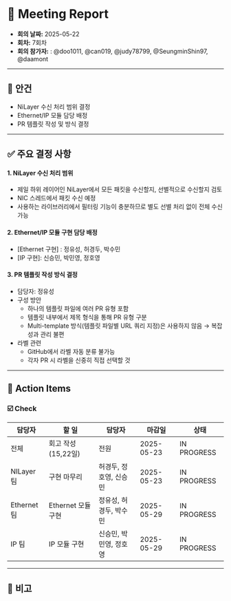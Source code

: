 # 📝 Meeting Report

- **회의 날짜:** 2025-05-22
- **회차:** 7회차
- **회의 참가자:** : @doo1011, @can019, @judy78799, @SeungminShin97, @daamont

---

## 📌 안건
- NiLayer 수신 처리 범위 결정
- Ethernet/IP 모듈 담당 배정
- PR 템플릿 작성 및 방식 결정

---

## ✅ 주요 결정 사항
#### 1. NiLayer 수신 처리 범위
- 제일 하위 레이어인 NiLayer에서 모든 패킷을 수신할지, 선별적으로 수신할지 검토
- NIC 스레드에서 패킷 수신 예정
- 사용하는 라이브러리에서 필터링 기능이 충분하므로 별도 선별 처리 없이 전체 수신 가능
  
#### 2. Ethernet/IP 모듈 구현 담당 배정
- [Ethernet 구현] : 정유성, 허경두, 박수민
- [IP 구현]: 신승민, 박민영, 정호영
  
#### 3. PR 템플릿 작성 방식 결정
- 담당자: 정유성
- 구성 방안
  - 하나의 템플릿 파일에 여러 PR 유형 포함
  - 템플릿 내부에서 제목 형식을 통해 PR 유형 구분
  - Multi-template 방식(템플릿 파일별 URL 쿼리 지정)은 사용하지 않음 → 복잡성과 관리 불편
- 라벨 관련
  - GitHub에서 라벨 자동 분류 불가능
  - 각자 PR 시 라벨을 신중히 직접 선택할 것
---



## 🔄 Action Items
### ☑️ Check
| 담당자       | 할 일             | 담당자           | 마감일        | 상태          |
| ---------- | --------------- | ------------- | ---------- | ----------- |
| 전체         | 회고 작성 (15,22일) | 전원            | 2025-05-23 | IN PROGRESS |
| NILayer 팀         | 구현 마무리 | 허경두, 정호영, 신승민            | 2025-05-23 | IN PROGRESS |
| Ethernet 팀 | Ethernet 모듈 구현  | 정유성, 허경두, 박수민 | 2025-05-29 | IN PROGRESS |
| IP 팀       | IP 모듈 구현        | 신승민, 박민영, 정호영 | 2025-05-29 | IN PROGRESS |


---

## 💬 비고
